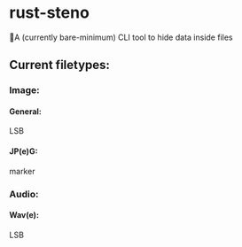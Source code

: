 # rust-steno
🦀A (currently bare-minimum) CLI tool to hide data inside files

## Current filetypes:
### Image:
#### General:
LSB
#### JP(e)G:
marker
### Audio:
#### Wav(e):
LSB
